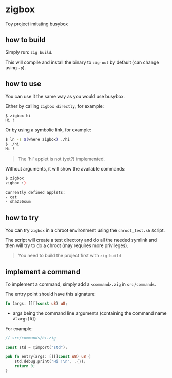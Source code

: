 # zigbox

Toy project imitating busybox

## how to build

Simply run: `zig build`.

This will compile and install the binary to `zig-out` by default (can change using `-p`).

## how to use

You can use it the same way as you would use busybox.

Either by calling `zigbox directly`, for example:
```bash
$ zigbox hi
Hi !
```

Or by using a symbolic link, for example:
```bash
$ ln -s $(where zigbox) ./hi
$ ./hi
Hi !
```

> The 'hi' applet is not (yet?) implemented.

Without arguments, it will show the available commands:
```bash
$ zigbox
zigbox :)

Currently defined applets:
- cat
- sha256sum
```

## how to try

You can try `zigbox` in a chroot environment using the `chroot_test.sh` script.

The script will create a test directory and do all the needed symlink and then will try to do a chroot (may requires more privileges).

> You need to build the project first with `zig build`

## implement a command

To implement a command, simply add a `<command>.zig` in `src/commands`.

The entry point should have this signature:
```rs
fn (args: [][]const u8) u8;
```
- args being the command line arguments (containing the command name at `args[0]`)

For example:

```rs
// src/commands/hi.zig

const std = @import("std");

pub fn entry(args: [][]const u8) u8 {
    std.debug.print("Hi !\n", .{});
    return 0;
}
```

